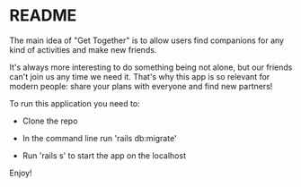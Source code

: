# README

The main idea of "Get Together" is to allow users find companions for any kind of activities and make new friends. 

It's always more interesting to do something being not alone, but our friends can't join us any time we need it. That's why this app is so relevant for modern people: share your plans with everyone and find new partners!

To run this application you need to:
* Clone the repo

* In the command line run 'rails db:migrate'

* Run 'rails s' to start the app on the localhost

Enjoy!
